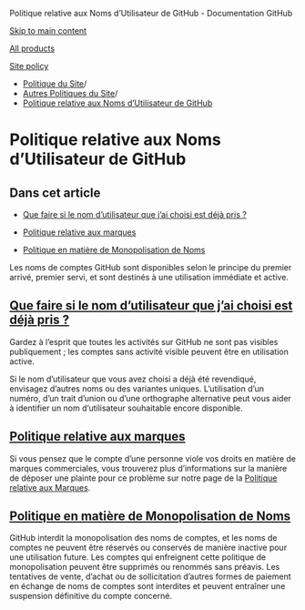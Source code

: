 Politique relative aux Noms d’Utilisateur de GitHub - Documentation GitHub

[Skip to main content](#main-content)

[All products](/fr)

[Site policy](/site-policy)

* [Politique du Site](/fr/site-policy)/
* [Autres Politiques du Site](/fr/site-policy/other-site-policies)/
* [Politique relative aux Noms d’Utilisateur de GitHub](/fr/site-policy/other-site-policies/github-username-policy)

Politique relative aux Noms d’Utilisateur de GitHub
==========

Dans cet article
----------

* [Que faire si le nom d’utilisateur que j’ai choisi est déjà pris ?](#what-if-the-username-i-want-is-already-taken)

* [Politique relative aux marques](#trademark-policy)

* [Politique en matière de Monopolisation de Noms](#name-squatting-policy)

Les noms de comptes GitHub sont disponibles selon le principe du premier arrivé, premier servi, et sont destinés à une utilisation immédiate et active.

[Que faire si le nom d’utilisateur que j’ai choisi est déjà pris ?](#what-if-the-username-i-want-is-already-taken)
----------

Gardez à l’esprit que toutes les activités sur GitHub ne sont pas visibles publiquement ; les comptes sans activité visible peuvent être en utilisation active.

Si le nom d’utilisateur que vous avez choisi a déjà été revendiqué, envisagez d’autres noms ou des variantes uniques. L’utilisation d’un numéro, d’un trait d’union ou d’une orthographe alternative peut vous aider à identifier un nom d’utilisateur souhaitable encore disponible.

[Politique relative aux marques](#trademark-policy)
----------

Si vous pensez que le compte d’une personne viole vos droits en matière de marques commerciales, vous trouverez plus d’informations sur la manière de déposer une plainte pour ce problème sur notre page de la [Politique relative aux Marques](/fr/site-policy/content-removal-policies/github-trademark-policy).

[Politique en matière de Monopolisation de Noms](#name-squatting-policy)
----------

GitHub interdit la monopolisation des noms de comptes, et les noms de comptes ne peuvent être réservés ou conservés de manière inactive pour une utilisation future. Les comptes qui enfreignent cette politique de monopolisation peuvent être supprimés ou renommés sans préavis. Les tentatives de vente, d’achat ou de sollicitation d’autres formes de paiement en échange de noms de comptes sont interdites et peuvent entraîner une suspension définitive du compte concerné.

